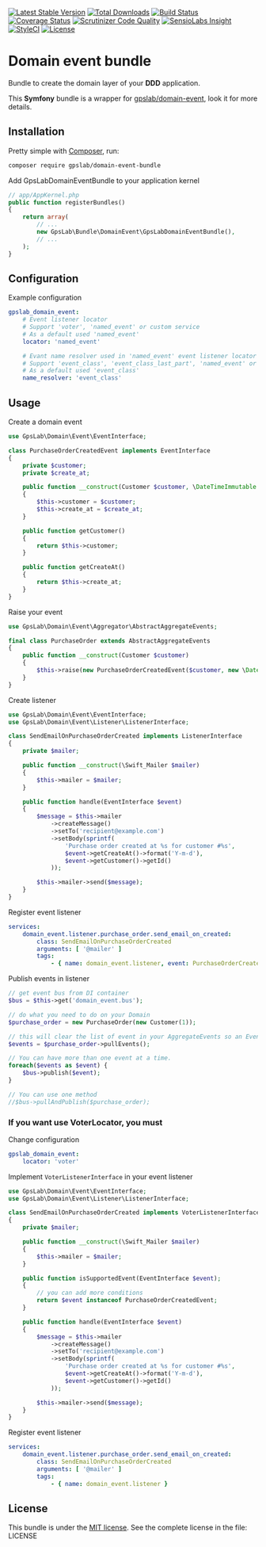 [![Latest Stable Version](https://img.shields.io/packagist/v/gpslab/domain-event-bundle.svg?maxAge=3600&label=stable)](https://packagist.org/packages/gpslab/domain-event-bundle)
[![Total Downloads](https://img.shields.io/packagist/dt/gpslab/domain-event-bundle.svg?maxAge=3600)](https://packagist.org/packages/gpslab/domain-event-bundle)
[![Build Status](https://img.shields.io/travis/gpslab/domain-event-bundle.svg?maxAge=3600)](https://travis-ci.org/gpslab/domain-event-bundle)
[![Coverage Status](https://img.shields.io/coveralls/gpslab/domain-event-bundle.svg?maxAge=3600)](https://coveralls.io/github/gpslab/domain-event-bundle?branch=master)
[![Scrutinizer Code Quality](https://img.shields.io/scrutinizer/g/gpslab/domain-event-bundle.svg?maxAge=3600)](https://scrutinizer-ci.com/g/gpslab/domain-event-bundle/?branch=master)
[![SensioLabs Insight](https://img.shields.io/sensiolabs/i/3a2581f1-dec0-4f48-8133-b996cd9a62b5.svg?maxAge=3600&label=SLInsight)](https://insight.sensiolabs.com/projects/3a2581f1-dec0-4f48-8133-b996cd9a62b5)
[![StyleCI](https://styleci.io/repos/69584393/shield?branch=master)](https://styleci.io/repos/69584393)
[![License](https://img.shields.io/github/license/gpslab/domain-event-bundle.svg?maxAge=3600)](https://github.com/gpslab/domain-event-bundle)

Domain event bundle
===================

Bundle to create the domain layer of your **DDD** application.

This **Symfony** bundle is a wrapper for [gpslab/domain-event](https://github.com/gpslab/domain-event), look it for more details.

## Installation

Pretty simple with [Composer](http://packagist.org), run:

```sh
composer require gpslab/domain-event-bundle
```

Add GpsLabDomainEventBundle to your application kernel

```php
// app/AppKernel.php
public function registerBundles()
{
    return array(
        // ...
        new GpsLab\Bundle\DomainEvent\GpsLabDomainEventBundle(),
        // ...
    );
}
```

## Configuration

Example configuration

```yml
gpslab_domain_event:
    # Event listener locator
    # Support 'voter', 'named_event' or custom service
    # As a default used 'named_event'
    locator: 'named_event'

    # Evant name resolver used in 'named_event' event listener locator
    # Support 'event_class', 'event_class_last_part', 'named_event' or a custom service
    # As a default used 'event_class'
    name_resolver: 'event_class'
```

## Usage

Create a domain event

```php
use GpsLab\Domain\Event\EventInterface;

class PurchaseOrderCreatedEvent implements EventInterface
{
    private $customer;
    private $create_at;

    public function __construct(Customer $customer, \DateTimeImmutable $create_at)
    {
        $this->customer = $customer;
        $this->create_at = $create_at;
    }

    public function getCustomer()
    {
        return $this->customer;
    }

    public function getCreateAt()
    {
        return $this->create_at;
    }
}
```

Raise your event

```php
use GpsLab\Domain\Event\Aggregator\AbstractAggregateEvents;

final class PurchaseOrder extends AbstractAggregateEvents
{
    public function __construct(Customer $customer)
    {
        $this->raise(new PurchaseOrderCreatedEvent($customer, new \DateTimeImmutable()));
    }
}
```

Create listener

```php
use GpsLab\Domain\Event\EventInterface;
use GpsLab\Domain\Event\Listener\ListenerInterface;

class SendEmailOnPurchaseOrderCreated implements ListenerInterface
{
    private $mailer;

    public function __construct(\Swift_Mailer $mailer)
    {
        $this->mailer = $mailer;
    }

    public function handle(EventInterface $event)
    {
        $message = $this->mailer
            ->createMessage()
            ->setTo('recipient@example.com')
            ->setBody(sprintf(
                'Purchase order created at %s for customer #%s',
                $event->getCreateAt()->format('Y-m-d'),
                $event->getCustomer()->getId()
            ));

        $this->mailer->send($message);
    }
}
```

Register event listener

```yml
services:
    domain_event.listener.purchase_order.send_email_on_created:
        class: SendEmailOnPurchaseOrderCreated
        arguments: [ '@mailer' ]
        tags:
            - { name: domain_event.listener, event: PurchaseOrderCreatedEvent }
```

Publish events in listener

```php
// get event bus from DI container
$bus = $this->get('domain_event.bus');

// do what you need to do on your Domain
$purchase_order = new PurchaseOrder(new Customer(1));

// this will clear the list of event in your AggregateEvents so an Event is trigger only once
$events = $purchase_order->pullEvents();

// You can have more than one event at a time.
foreach($events as $event) {
    $bus->publish($event);
}

// You can use one method
//$bus->pullAndPublish($purchase_order);
```

### If you want use VoterLocator, you must

Change configuration

```yml
gpslab_domain_event:
    locator: 'voter'
```

Implement `VoterListenerInterface` in your event listener

```php
use GpsLab\Domain\Event\EventInterface;
use GpsLab\Domain\Event\Listener\ListenerInterface;

class SendEmailOnPurchaseOrderCreated implements VoterListenerInterface
{
    private $mailer;

    public function __construct(\Swift_Mailer $mailer)
    {
        $this->mailer = $mailer;
    }

    public function isSupportedEvent(EventInterface $event);
    {
        // you can add more conditions
        return $event instanceof PurchaseOrderCreatedEvent;
    }

    public function handle(EventInterface $event)
    {
        $message = $this->mailer
            ->createMessage()
            ->setTo('recipient@example.com')
            ->setBody(sprintf(
                'Purchase order created at %s for customer #%s',
                $event->getCreateAt()->format('Y-m-d'),
                $event->getCustomer()->getId()
            ));

        $this->mailer->send($message);
    }
}
```

Register event listener

```yml
services:
    domain_event.listener.purchase_order.send_email_on_created:
        class: SendEmailOnPurchaseOrderCreated
        arguments: [ '@mailer' ]
        tags:
            - { name: domain_event.listener }
```

## License

This bundle is under the [MIT license](http://opensource.org/licenses/MIT). See the complete license in the file: LICENSE
